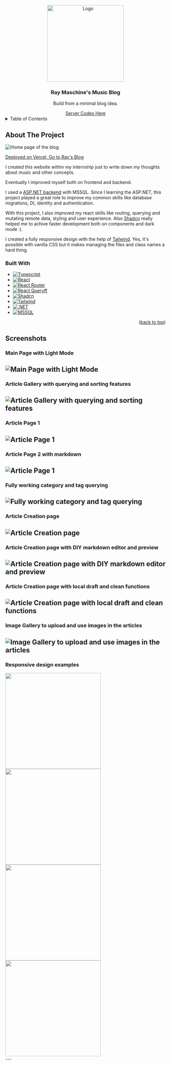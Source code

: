 <a id="readme-top"></a>

<div align="center">
 <a href="https://rays-blog-gold.vercel.app/" target="_blank" ><img src="https://raw.githubusercontent.com/lawuysal/images/7109110005c9de960d0af5d51a76448c06b556a9/rays-blog-screenshots/blog_logo.png" alt="Logo" width="240" ></a>



<h3>Ray Maschine's Music Blog</h3>
<p>Build from a minimal blog idea.</p> 
<a href="https://github.com/lawuysal/music-blog-server">Server Codes Here</a>
</div>

<details>
  <summary>Table of Contents</summary>
  <ol>
    <li>
      <a href="#about-the-project">About The Project</a>
      <ul>
        <li><a href="#built-with">Built With</a></li>
      </ul>
    </li>
    <li>
      <a href="#screenshots">Screenshots</a>
      
  </ol>
</details>

## About The Project


  <img src="https://raw.githubusercontent.com/lawuysal/images/7109110005c9de960d0af5d51a76448c06b556a9/rays-blog-screenshots/main_page.png" alt="Home page of the blog" /> 

[Deployed on Vercel, Go to Ray's Blog](https://rays-blog-gold.vercel.app/)

<p>I created this website within my internship just to write down my thoughts about music and other concepts.</p>
<p>Eventually I improved myself both on frontend and backend.</p>    

<p>I used a <a href="https://github.com/lawuysal/music-blog-server">ASP.NET backend</a> with MSSQL. Since I learning the ASP.NET, this project played a great role to improve my common skills like database migrations, DI, identity and authentication. </p>

<p>With this project, I also improved my react skills like routing, querying and mutating remote data, styling and user experience. Also <a href="https://ui.shadcn.com/">Shadcn</a> really helped me to achive faster development both on components and dark mode :). </p>

<p>I created a fully responsive design with the help of <a href="https://tailwindcss.com/">Tailwind</a>. Yes, it's possible with vanilla CSS but it makes managing the files and class names a hard thing.</p>

### Built With

* [![Typescript][Typescript]][Typescript-url]
* [![React][React.js]][React-url]
* [![React Router][ReactRouter]][ReactRouter-url]
* [![React Queryff][ReactQuery]][ReactQuery-url]
* [![Shadcn][Shadcn]][Shadcn-url]
* [![Tailwind][Tailwind]][Tailwind-url]
* [![.NET][.NET]][.NET-url]
* [![MSSQL][MSSQL]][MSSQL-url]

<p align="right">(<a href="#readme-top">back to top</a>)</p>


## Screenshots

### Main Page with Light Mode
![Main Page with Light Mode](https://raw.githubusercontent.com/lawuysal/images/main/rays-blog-screenshots/main_page_light.png)
---

### Article Gallery with querying and sorting features    
![Article Gallery with querying and sorting features](https://raw.githubusercontent.com/lawuysal/images/main/rays-blog-screenshots/article_gallery.png)
---

### Article Page 1
![Article Page 1](https://raw.githubusercontent.com/lawuysal/images/main/rays-blog-screenshots/article_page.png)
---

### Article Page 2 with markdown
![Article Page 1](https://raw.githubusercontent.com/lawuysal/images/main/rays-blog-screenshots/article_page_2.png)
---

### Fully working category and tag querying
![Fully working category and tag querying](https://raw.githubusercontent.com/lawuysal/images/main/rays-blog-screenshots/article_footer.png)
---


### Article Creation page
![Article Creation page](https://raw.githubusercontent.com/lawuysal/images/main/rays-blog-screenshots/article_creation.png)
---


### Article Creation page with DIY markdown editor and preview
![Article Creation page with DIY markdown editor and preview](https://raw.githubusercontent.com/lawuysal/images/main/rays-blog-screenshots/article_creation_2.png)
---

### Article Creation page with local draft and clean functions
![Article Creation page with local draft and clean functions](https://raw.githubusercontent.com/lawuysal/images/main/rays-blog-screenshots/article_creation_3.png)
---

### Image Gallery to upload and use images in the articles
![Image Gallery to upload and use images in the articles](https://raw.githubusercontent.com/lawuysal/images/main/rays-blog-screenshots/image_gallery.png)
---

### Responsive design examples
<div>
 <img src="https://raw.githubusercontent.com/lawuysal/images/main/rays-blog-screenshots/main_page_responsive.jpg" width="300"/>
 <img src="https://raw.githubusercontent.com/lawuysal/images/main/rays-blog-screenshots/menu_mobile.jpg" width="300"/>
 <img src="https://raw.githubusercontent.com/lawuysal/images/main/rays-blog-screenshots/article_gallery_responsive.jpg" width="300"/>
 <img src="https://raw.githubusercontent.com/lawuysal/images/main/rays-blog-screenshots/article_page_responsive.jpg" width="300"/>
</div>
---






[React.js]: https://img.shields.io/badge/React-20232A?style=for-the-badge&logo=react&logoColor=61DAFB
[React-url]: https://reactjs.org/
[ReactRouter]: https://img.shields.io/badge/-React%20Router-CA4245?style=for-the-badge&logo=react-router&logoColor=white
[ReactRouter-url]: https://reactrouter.com/en/main
[ReactQuery]: https://img.shields.io/badge/-React%20Query-FF4154?style=for-the-badge&logo=react%20query&logoColor=white
[ReactQuery-url]: https://tanstack.com/query/latest
[Shadcn]: https://img.shields.io/badge/shadcn/ui-000000?style=for-the-badge&logo=shadcn/ui&logoColor=white
[Shadcn-url]: https://ui.shadcn.com/
[MSSQL]: https://img.shields.io/badge/Microsoft%20SQL%20Server-CC2927?style=for-the-badge&logo=microsoft%20sql%20server&logoColor=white
[MSSQL-url]: https://www.microsoft.com/tr-tr/sql-server
[.NET]: https://img.shields.io/badge/.NET-5C2D91?style=for-the-badge&logo=.net&logoColor=white
[.NET-url]: https://dotnet.microsoft.com/en-us/apps/aspnet
[Tailwind]: https://img.shields.io/badge/tailwindcss-%2338B2AC.svg?style=for-the-badge&logo=tailwind-css&logoColor=white
[Tailwind-url]: https://tailwindcss.com/
[Typescript]: https://img.shields.io/badge/typescript-%23007ACC.svg?style=for-the-badge&logo=typescript&logoColor=white
[Typescript-url]: https://www.typescriptlang.org/

